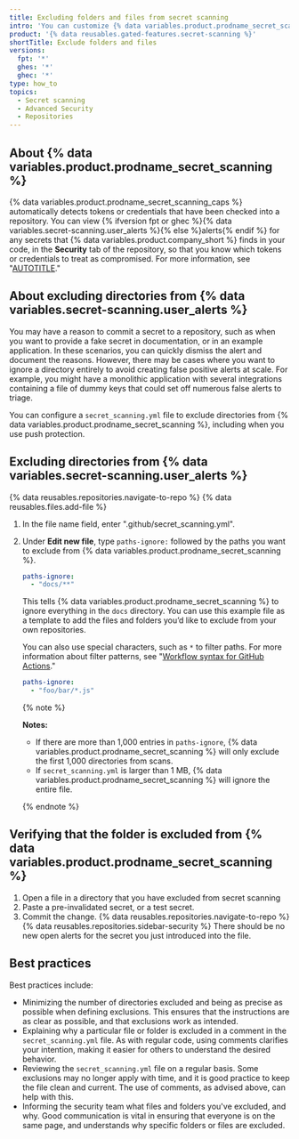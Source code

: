```yaml
---
title: Excluding folders and files from secret scanning
intro: 'You can customize {% data variables.product.prodname_secret_scanning %} to exclude directories or files from analysis, by configuring a `secret_scanning.yml` file in your repository.'
product: '{% data reusables.gated-features.secret-scanning %}'
shortTitle: Exclude folders and files
versions:
  fpt: '*'
  ghes: '*'
  ghec: '*'
type: how_to
topics:
  - Secret scanning
  - Advanced Security
  - Repositories
---
```


## About {% data variables.product.prodname_secret_scanning %}

{% data variables.product.prodname_secret_scanning_caps %} automatically detects tokens or credentials that have been checked into a repository. You can view {% ifversion fpt or ghec %}{% data variables.secret-scanning.user_alerts %}{% else %}alerts{% endif %} for any secrets that {% data variables.product.company_short %} finds in your code, in the **Security** tab of the repository, so that you know which tokens or credentials to treat as compromised. For more information, see "[AUTOTITLE](/code-security/secret-scanning/about-secret-scanning#about-secret-scanning-alerts-for-users)."

## About excluding directories from {% data variables.secret-scanning.user_alerts %}

You may have a reason to commit a secret to a repository, such as when you want to provide a fake secret in documentation, or in an example application. In these scenarios, you can quickly dismiss the alert and document the reasons. However, there may be cases where you want to ignore a directory entirely to avoid creating false positive alerts at scale. For example, you might have a monolithic application with several integrations containing a file of dummy keys that could set off numerous false alerts to triage.

You can configure a `secret_scanning.yml` file to exclude directories from {% data variables.product.prodname_secret_scanning %}, including when you use push protection.

## Excluding directories from {% data variables.secret-scanning.user_alerts %}

{% data reusables.repositories.navigate-to-repo %}
{% data reusables.files.add-file %}
1. In the file name field, enter ".github/secret_scanning.yml".
1. Under **Edit new file**, type `paths-ignore:` followed by the paths you want to exclude from {% data variables.product.prodname_secret_scanning %}.

    ``` yaml copy
    paths-ignore:
      - "docs/**"
    ```

    This tells {% data variables.product.prodname_secret_scanning %} to ignore everything in the `docs` directory. You can use this example file as a template to add the files and folders you’d like to exclude from your own repositories.

    You can also use special characters, such as `*` to filter paths. For more information about filter patterns, see "[Workflow syntax for GitHub Actions](/actions/reference/workflow-syntax-for-github-actions#filter-pattern-cheat-sheet)."

    ``` yaml copy
    paths-ignore:
      - "foo/bar/*.js"
    ```

    {% note %}

    **Notes:**
    * If there are more than 1,000 entries in `paths-ignore`, {% data variables.product.prodname_secret_scanning %} will only exclude the first 1,000 directories from scans.
    * If `secret_scanning.yml` is larger than 1 MB, {% data variables.product.prodname_secret_scanning %} will ignore the entire file.

    {% endnote %}

## Verifying that the folder is excluded from {% data variables.product.prodname_secret_scanning %}

1. Open a file in a directory that you have excluded from secret scanning
1. Paste a pre-invalidated secret, or a test secret.
1. Commit the change.
{% data reusables.repositories.navigate-to-repo %}
{% data reusables.repositories.sidebar-security %} There should be no new open alerts for the secret you just introduced into the file.

## Best practices

Best practices include:

* Minimizing the number of directories excluded and being as precise as possible when defining exclusions. This ensures that the instructions are as clear as possible, and that exclusions work as intended.
* Explaining why a particular file or folder is excluded in a comment in the `secret_scanning.yml` file. As with regular code, using comments clarifies your intention, making it easier for others to understand the desired behavior.
* Reviewing the `secret_scanning.yml` file on a regular basis. Some exclusions may no longer apply with time, and it is good practice to keep the file clean and current. The use of comments, as advised above, can help with this.
* Informing the security team what files and folders you've excluded, and why. Good communication is vital in ensuring that everyone is on the same page, and understands why specific folders or files are excluded.
